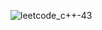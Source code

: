 ![leetcode_c++-43](https://github.com/user-attachments/assets/e5ee012e-15a9-4baf-a8a1-89aa6ae8a44e)

